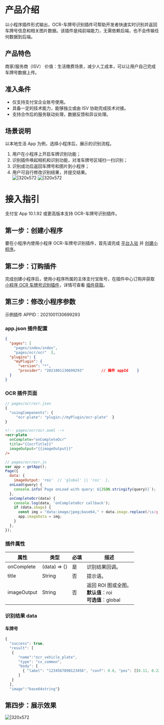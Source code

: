 # 产品介绍

以小程序插件形式输出，OCR-车牌号识别插件可帮助开发者快速实时识别并返回车牌号信息和相关图片数据。该插件是纯前端能力，无需依赖后端，也不会传输任何数据到后端。

## 产品特色

商家/服务商（ISV） 价值：生活缴费场景，减少人工成本，可以让用户自己完成车牌号数据上传。

## 准入条件

- 仅支持支付宝企业账号使用。
- 具备一定的技术能力，能够独立或由 ISV 协助完成技术对接。
- 支持合作后的服务联动处理，数据反馈和异议处理。

## 场景说明

以本地生活 App 为例，选择小程序后，展示的识别流程。

1. 用户在小程序上开启车牌识别功能；
1. 识别插件唤起相机和识别功能，对准车牌号区域扫一扫识别；
1. 识别成功后返回车牌号和图片到小程序；
1. 用户可自行修改识别结果，并提交结果。 <br/> ![|320x572](https://mdn.alipayobjects.com/afts/img/A*3RwfS5qPlEoAAAAAAAAAAAAAAa8wAA/original?bz=openpt_doc&t=DaNBPk5RaQFLfjtWb7qnKwAAAABkMK8AAAAA#align=left&display=inline&height=572&margin=%5Bobject%20Object%5D&originHeight=572&originWidth=320&status=done&style=none&width=320) ![|320x572](https://mdn.alipayobjects.com/afts/img/A*c3nyTbZcmz0AAAAAAAAAAAAAAa8wAA/original?bz=openpt_doc&t=HFUIlhjKxlM9FZVQTpnj0QAAAABkMK8AAAAA#align=left&display=inline&height=572&margin=%5Bobject%20Object%5D&originHeight=572&originWidth=320&status=done&style=none&width=320)

# 接入指引

支付宝 App 10.1.92 或更高版本支持 OCR-车牌号识别插件。

## 第一步：创建小程序

要在小程序内使用小程序 OCR-车牌号识别插件，首先请完成 [平台入驻](https://opendocs.alipay.com/common/02asmu) 并 [创建小程序](https://opendocs.alipay.com/mini/introduce/create)。

## 第二步：订购插件

完成创建小程序后，使用小程序所属的主体支付宝账号，在插件中心订购并获取 [小程序 OCR 车牌号识别插件](https://open.alipay.com/plugin/order-page?serviceCode=MP2020121900100072)，详情可查看 [插件获取](https://opendocs.alipay.com/mini/plugin/plugin-order)。

## 第三步：修改小程序参数

示例插件 APPID：2021001130699293

### app.json 插件配置

```json
{
  "pages": [
    "pages/index/index",
    "pages/ocr/ocr"  ],
  "plugins": {
    "myPlugin": {
      "version": "*",
      "provider": "2021001130699293"        // 插件 appId    }
  }
}
```

### OCR 插件页面

```javascript
// pages/ocr/ocr.json
{
  "usingComponents": {
     "ocr-plate": "plugin://myPlugin/ocr-plate"  }
}
```

```html
<!-- pages/ocr/ocr.axml -->
<ocr-plate
  onComplete="onCompleteOcr"
  title="{{ocrTitle}}"
  imageOutput="{{imageOutput}}"
/>
```

```javascript
// pages/ocr/ocr.js
var app = getApp();
Page({
  data: {
    imageOutput: 'roi'  // 'global' || 'roi'  },
  onLoad(query) {
    console.info(`Page onLoad with query: ${JSON.stringify(query)}`);
  },
  onCompleteOcr(data) {
    console.log(data, 'onCompleteOcr callback');
    if (data.image) {
      const img = "data:image/jpeg;base64," + data.image.replace(/\s/g, '');
      app.imageData = img;
    }
  },
});
```

### 插件属性

| **属性** | **类型** | **必填** | **描述** |
| --- | --- | --- | --- |
| onComplete | (data) => {} | 是 | 识别结果回调。 |
| title | String | 否 | 提示语。 |
| imageOutput | String | 否 | 返回 ROI 图或全图。<br />**默认值**：roi<br />**可选值**：global |

### 识别结果 data

#### 车牌号

```javascript
{
  "success": true,
  "result": [
   {
      "name":"ocr_vehicle_plate",
      "type": "cv_common",
      "body": [
        { "label": "1234567890123456", "conf": 0.6, "pos": [[0.11, 0.22], [0.33, 0.44], [0.11, 0.22], [0.33, 0.44]] }
      ]
   }
  ],
  "image":"base64string"}
```

## 第四步：展示效果

![|320x572](https://mdn.alipayobjects.com/afts/img/A*3RwfS5qPlEoBpgxNkRmF5QAAAa8wAA/original?bz=openpt_doc&t=MLHTnt93Aj0z5HbkDRT82gAAAABkMK8AAAAA#align=left&display=inline&height=572&margin=%5Bobject%20Object%5D&originHeight=572&originWidth=320&status=done&style=none&width=320)
